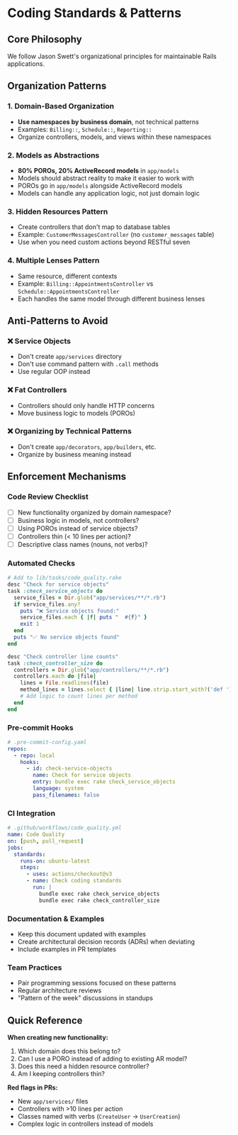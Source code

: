 # Coding Standards & Patterns

## Core Philosophy
We follow Jason Swett's organizational principles for maintainable Rails applications.

## Organization Patterns

### 1. Domain-Based Organization
- **Use namespaces by business domain**, not technical patterns
- Examples: `Billing::`, `Schedule::`, `Reporting::`
- Organize controllers, models, and views within these namespaces

### 2. Models as Abstractions
- **80% POROs, 20% ActiveRecord models** in `app/models`
- Models should abstract reality to make it easier to work with
- POROs go in `app/models` alongside ActiveRecord models
- Models can handle any application logic, not just domain logic

### 3. Hidden Resources Pattern
- Create controllers that don't map to database tables
- Example: `CustomerMessagesController` (no `customer_messages` table)
- Use when you need custom actions beyond RESTful seven

### 4. Multiple Lenses Pattern
- Same resource, different contexts
- Example: `Billing::AppointmentsController` vs `Schedule::AppointmentsController`
- Each handles the same model through different business lenses

## Anti-Patterns to Avoid

### ❌ Service Objects
- Don't create `app/services` directory
- Don't use command pattern with `.call` methods
- Use regular OOP instead

### ❌ Fat Controllers
- Controllers should only handle HTTP concerns
- Move business logic to models (POROs)

### ❌ Organizing by Technical Patterns
- Don't create `app/decorators`, `app/builders`, etc.
- Organize by business meaning instead

## Enforcement Mechanisms

### Code Review Checklist
- [ ] New functionality organized by domain namespace?
- [ ] Business logic in models, not controllers?
- [ ] Using POROs instead of service objects?
- [ ] Controllers thin (< 10 lines per action)?
- [ ] Descriptive class names (nouns, not verbs)?

### Automated Checks
```ruby
# Add to lib/tasks/code_quality.rake
desc "Check for service objects"
task :check_service_objects do
  service_files = Dir.glob("app/services/**/*.rb")
  if service_files.any?
    puts "❌ Service objects found:"
    service_files.each { |f| puts "  #{f}" }
    exit 1
  end
  puts "✅ No service objects found"
end

desc "Check controller line counts"
task :check_controller_size do
  controllers = Dir.glob("app/controllers/**/*.rb")
  controllers.each do |file|
    lines = File.readlines(file)
    method_lines = lines.select { |line| line.strip.start_with?('def ') }
    # Add logic to count lines per method
  end
end
```

### Pre-commit Hooks
```yaml
# .pre-commit-config.yaml
repos:
  - repo: local
    hooks:
      - id: check-service-objects
        name: Check for service objects
        entry: bundle exec rake check_service_objects
        language: system
        pass_filenames: false
```

### CI Integration
```yaml
# .github/workflows/code_quality.yml
name: Code Quality
on: [push, pull_request]
jobs:
  standards:
    runs-on: ubuntu-latest
    steps:
      - uses: actions/checkout@v3
      - name: Check coding standards
        run: |
          bundle exec rake check_service_objects
          bundle exec rake check_controller_size
```

### Documentation & Examples
- Keep this document updated with examples
- Create architectural decision records (ADRs) when deviating
- Include examples in PR templates

### Team Practices
- Pair programming sessions focused on these patterns
- Regular architecture reviews
- "Pattern of the week" discussions in standups

## Quick Reference

**When creating new functionality:**
1. Which domain does this belong to?
2. Can I use a PORO instead of adding to existing AR model?
3. Does this need a hidden resource controller?
4. Am I keeping controllers thin?

**Red flags in PRs:**
- New `app/services/` files
- Controllers with >10 lines per action  
- Classes named with verbs (`CreateUser` → `UserCreation`)
- Complex logic in controllers instead of models 